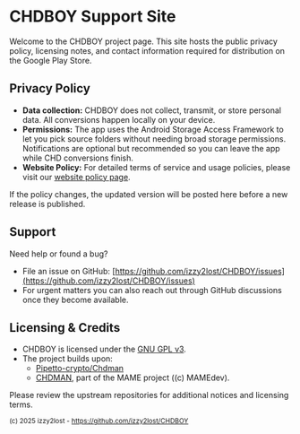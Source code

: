 # CHDBOY Support Site

Welcome to the CHDBOY project page. This site hosts the public privacy policy, licensing notes, and contact information required for distribution on the Google Play Store.

## Privacy Policy

- **Data collection:** CHDBOY does not collect, transmit, or store personal data. All conversions happen locally on your device.
- **Permissions:** The app uses the Android Storage Access Framework to let you pick source folders without needing broad storage permissions. Notifications are optional but recommended so you can leave the app while CHD conversions finish.
- **Website Policy:** For detailed terms of service and usage policies, please visit our [website policy page](https://izzy2lost.github.io/CHDBOY/policy).

If the policy changes, the updated version will be posted here before a new release is published.

## Support

Need help or found a bug?

- File an issue on GitHub: [https://github.com/izzy2lost/CHDBOY/issues](https://github.com/izzy2lost/CHDBOY/issues)
- For urgent matters you can also reach out through GitHub discussions once they become available.

## Licensing & Credits

- CHDBOY is licensed under the [GNU GPL v3](../LICENSE).
- The project builds upon:
  - [Pipetto-crypto/Chdman](https://github.com/Pipetto-crypto/Chdman)
  - [CHDMAN](https://github.com/mamedev/mame), part of the MAME project ((c) MAMEdev).

Please review the upstream repositories for additional notices and licensing terms.

<sub>(c) 2025 izzy2lost - https://github.com/izzy2lost/CHDBOY</sub>
